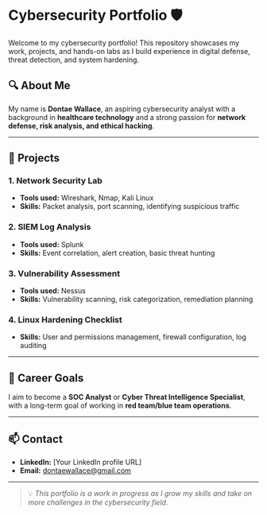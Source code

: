# Cybersecurity Portfolio 🛡️

Welcome to my cybersecurity portfolio! This repository showcases my work, projects, and hands-on labs as I build experience in digital defense, threat detection, and system hardening.

## 🔍 About Me
My name is **Dontae Wallace**, an aspiring cybersecurity analyst with a background in **healthcare technology** and a strong passion for **network defense, risk analysis, and ethical hacking**.

---

## 📁 Projects

### 1. Network Security Lab
- **Tools used:** Wireshark, Nmap, Kali Linux
- **Skills:** Packet analysis, port scanning, identifying suspicious traffic

### 2. SIEM Log Analysis
- **Tools used:** Splunk
- **Skills:** Event correlation, alert creation, basic threat hunting

### 3. Vulnerability Assessment
- **Tools used:** Nessus
- **Skills:** Vulnerability scanning, risk categorization, remediation planning

### 4. Linux Hardening Checklist
- **Skills:** User and permissions management, firewall configuration, log auditing

---

## 🎯 Career Goals
I aim to become a **SOC Analyst** or **Cyber Threat Intelligence Specialist**, with a long-term goal of working in **red team/blue team operations**.

---

## 📫 Contact
- **LinkedIn:** [Your LinkedIn profile URL]
- **Email:** dontaewallace@gmail.com

---

> 💡 *This portfolio is a work in progress as I grow my skills and take on more challenges in the cybersecurity field.*
